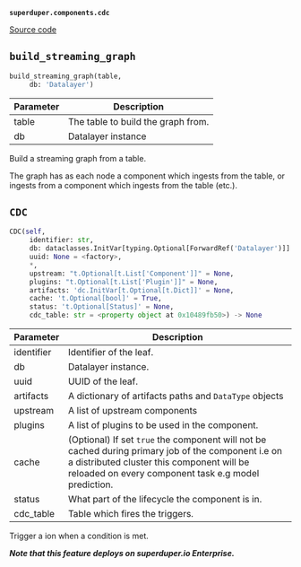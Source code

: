 **`superduper.components.cdc`** 

[Source code](https://github.com/superduper/superduper/blob/main/superduper/components/cdc.py)

## `build_streaming_graph` 

```python
build_streaming_graph(table,
     db: 'Datalayer')
```
| Parameter | Description |
|-----------|-------------|
| table | The table to build the graph from. |
| db | Datalayer instance |

Build a streaming graph from a table.

The graph has as each node a component which
ingests from the table, or ingests from
a component which ingests from the table (etc.).

## `CDC` 

```python
CDC(self,
     identifier: str,
     db: dataclasses.InitVar[typing.Optional[ForwardRef('Datalayer')]] = None,
     uuid: None = <factory>,
     *,
     upstream: "t.Optional[t.List['Component']]" = None,
     plugins: "t.Optional[t.List['Plugin']]" = None,
     artifacts: 'dc.InitVar[t.Optional[t.Dict]]' = None,
     cache: 't.Optional[bool]' = True,
     status: 't.Optional[Status]' = None,
     cdc_table: str = <property object at 0x10489fb50>) -> None
```
| Parameter | Description |
|-----------|-------------|
| identifier | Identifier of the leaf. |
| db | Datalayer instance. |
| uuid | UUID of the leaf. |
| artifacts | A dictionary of artifacts paths and `DataType` objects |
| upstream | A list of upstream components |
| plugins | A list of plugins to be used in the component. |
| cache | (Optional) If set `true` the component will not be cached during primary job of the component i.e on a distributed cluster this component will be reloaded on every component task e.g model prediction. |
| status | What part of the lifecycle the component is in. |
| cdc_table | Table which fires the triggers. |

Trigger a ion when a condition is met.

***Note that this feature deploys on superduper.io Enterprise.***

